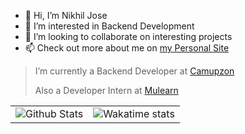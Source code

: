 - 👋 Hi, I’m Nikhil Jose
- 👀 I’m interested in Backend Development
- 💞️ I’m looking to collaborate on interesting projects
- 📫 Check out more about me on [my Personal Site](https://nikjos.in)
>I’m currently a Backend Developer at [Camupzon](https://campuzon.com)
>
> Also a Developer Intern at [Mulearn](https://mulearn.org/)  
<table>
<tr>
 <td>
<img src="https://github-readme-stats.vercel.app/api?username=nikiljos&count_private=true&include_all_commits=true" alt="Github Stats">
 </td><td>
<img src="https://github-readme-stats.vercel.app/api/wakatime?username=nikiljos&layout=compact&langs_count=20" alt="Wakatime stats" >
 </td>
</tr></table>
